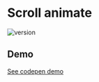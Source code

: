 
# Scroll animate

![version](https://img.shields.io/github/manifest-json/v/Natjo/scrollAnimate)  



## Demo


[See codepen demo](https://codepen.io/natjo/pen/vYLpaVL)
